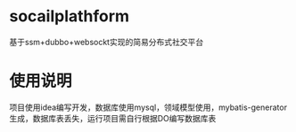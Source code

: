 # socailplathform
基于ssm+dubbo+websockt实现的简易分布式社交平台

# 使用说明
项目使用idea编写开发，数据库使用mysql，领域模型使用，mybatis-generator生成，数据库表丢失，运行项目需自行根据DO编写数据库表
